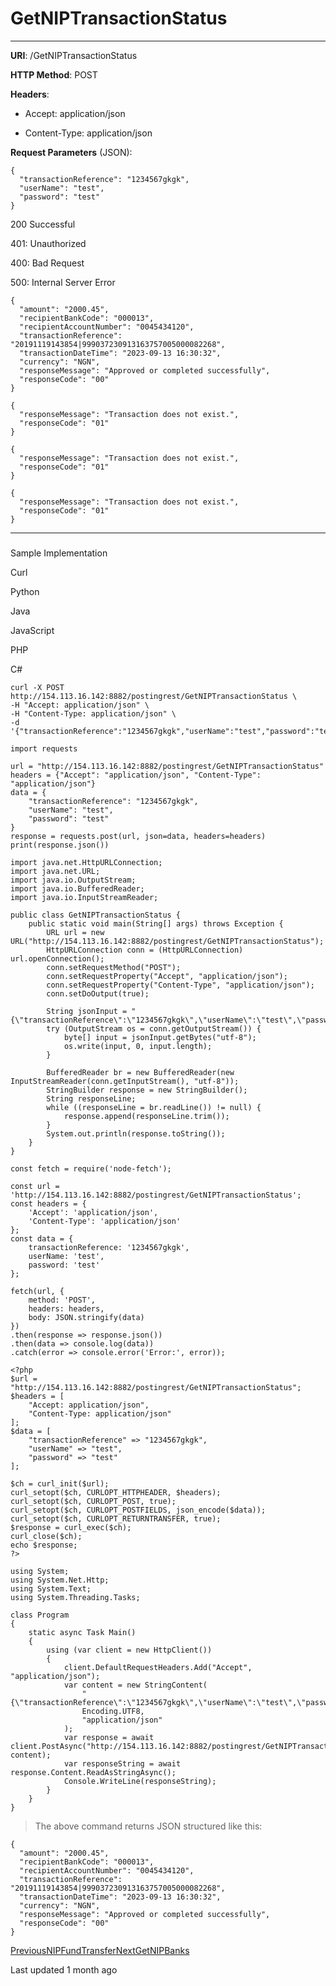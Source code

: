 # GetNIPTransactionStatus

* * *

**URI**: /GetNIPTransactionStatus

**HTTP Method**: POST

**Headers**:

*   Accept: application/json
    
*   Content-Type: application/json
    

**Request Parameters** (JSON):

```
{
  "transactionReference": "1234567gkgk",
  "userName": "test",
  "password": "test"
}
```

200 Successful

[](#tab-id-200-successful)

401: Unauthorized

[](#tab-id-401-unauthorized)

400: Bad Request

[](#tab-id-400-bad-request)

500: Internal Server Error

[](#tab-id-500-internal-server-error)

```
{
  "amount": "2000.45",
  "recipientBankCode": "000013",
  "recipientAccountNumber": "0045434120",
  "transactionReference": "20191119143854|999037230913163757005000082268",
  "transactionDateTime": "2023-09-13 16:30:32",
  "currency": "NGN",
  "responseMessage": "Approved or completed successfully",
  "responseCode": "00"
}
```

```
{
  "responseMessage": "Transaction does not exist.",
  "responseCode": "01"
}
```

```
{
  "responseMessage": "Transaction does not exist.",
  "responseCode": "01"
}
```

```
{
  "responseMessage": "Transaction does not exist.",
  "responseCode": "01"
}
```

* * *

### 

[](#sample-implementation)

Sample Implementation

Curl

[](#tab-curl)

Python

[](#tab-python)

Java

[](#tab-java)

JavaScript

[](#tab-javascript)

PHP

[](#tab-php)

C#

[](#tab-c)

```
curl -X POST http://154.113.16.142:8882/postingrest/GetNIPTransactionStatus \
-H "Accept: application/json" \
-H "Content-Type: application/json" \
-d '{"transactionReference":"1234567gkgk","userName":"test","password":"test"}'
```

```
import requests

url = "http://154.113.16.142:8882/postingrest/GetNIPTransactionStatus"
headers = {"Accept": "application/json", "Content-Type": "application/json"}
data = {
    "transactionReference": "1234567gkgk",
    "userName": "test",
    "password": "test"
}
response = requests.post(url, json=data, headers=headers)
print(response.json())
```

```
import java.net.HttpURLConnection;
import java.net.URL;
import java.io.OutputStream;
import java.io.BufferedReader;
import java.io.InputStreamReader;

public class GetNIPTransactionStatus {
    public static void main(String[] args) throws Exception {
        URL url = new URL("http://154.113.16.142:8882/postingrest/GetNIPTransactionStatus");
        HttpURLConnection conn = (HttpURLConnection) url.openConnection();
        conn.setRequestMethod("POST");
        conn.setRequestProperty("Accept", "application/json");
        conn.setRequestProperty("Content-Type", "application/json");
        conn.setDoOutput(true);

        String jsonInput = "{\"transactionReference\":\"1234567gkgk\",\"userName\":\"test\",\"password\":\"test\"}";
        try (OutputStream os = conn.getOutputStream()) {
            byte[] input = jsonInput.getBytes("utf-8");
            os.write(input, 0, input.length);
        }

        BufferedReader br = new BufferedReader(new InputStreamReader(conn.getInputStream(), "utf-8"));
        StringBuilder response = new StringBuilder();
        String responseLine;
        while ((responseLine = br.readLine()) != null) {
            response.append(responseLine.trim());
        }
        System.out.println(response.toString());
    }
}
```

```
const fetch = require('node-fetch');

const url = 'http://154.113.16.142:8882/postingrest/GetNIPTransactionStatus';
const headers = {
    'Accept': 'application/json',
    'Content-Type': 'application/json'
};
const data = {
    transactionReference: '1234567gkgk',
    userName: 'test',
    password: 'test'
};

fetch(url, {
    method: 'POST',
    headers: headers,
    body: JSON.stringify(data)
})
.then(response => response.json())
.then(data => console.log(data))
.catch(error => console.error('Error:', error));
```

```
<?php
$url = "http://154.113.16.142:8882/postingrest/GetNIPTransactionStatus";
$headers = [
    "Accept: application/json",
    "Content-Type: application/json"
];
$data = [
    "transactionReference" => "1234567gkgk",
    "userName" => "test",
    "password" => "test"
];

$ch = curl_init($url);
curl_setopt($ch, CURLOPT_HTTPHEADER, $headers);
curl_setopt($ch, CURLOPT_POST, true);
curl_setopt($ch, CURLOPT_POSTFIELDS, json_encode($data));
curl_setopt($ch, CURLOPT_RETURNTRANSFER, true);
$response = curl_exec($ch);
curl_close($ch);
echo $response;
?>
```

```
using System;
using System.Net.Http;
using System.Text;
using System.Threading.Tasks;

class Program
{
    static async Task Main()
    {
        using (var client = new HttpClient())
        {
            client.DefaultRequestHeaders.Add("Accept", "application/json");
            var content = new StringContent(
                "{\"transactionReference\":\"1234567gkgk\",\"userName\":\"test\",\"password\":\"test\"}",
                Encoding.UTF8,
                "application/json"
            );
            var response = await client.PostAsync("http://154.113.16.142:8882/postingrest/GetNIPTransactionStatus", content);
            var responseString = await response.Content.ReadAsStringAsync();
            Console.WriteLine(responseString);
        }
    }
}
```

> The above command returns JSON structured like this:

```
{
  "amount": "2000.45",
  "recipientBankCode": "000013",
  "recipientAccountNumber": "0045434120",
  "transactionReference": "20191119143854|999037230913163757005000082268",
  "transactionDateTime": "2023-09-13 16:30:32",
  "currency": "NGN",
  "responseMessage": "Approved or completed successfully",
  "responseCode": "00"
}
```

[PreviousNIPFundTransfer](/third-party-generic-api/nipfundtransfer)[NextGetNIPBanks](/third-party-generic-api/getnipbanks)

Last updated 1 month ago